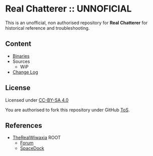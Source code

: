# Real Chatterer :: UNNOFICIAL

This is an unofficial, non authorised repository for **Real Chatterer** for historical reference and troubleshooting.


## Content
* [Binaries](https://github.com/net-lisias-ksph/RealChatterer/tree/Archive)
* Sources
	+ WiP
* [Change Log](./CHANGE_LOG.md)


## License

Licensed under [CC-BY-SA 4.0](https://creativecommons.org/licenses/by-sa/4.0/)

You are authorised to fork this repository under GitHub [ToS](https://help.github.com/articles/github-terms-of-service/).


## References

* [TheRealWiwaxia](https://forum.kerbalspaceprogram.com/index.php?/profile/176425-therealwiwaxia/) ROOT
    + [Forum](https://forum.kerbalspaceprogram.com/index.php?/topic/183083-*/)
    + [SpaceDock](https://spacedock.info/mod/2117/Real%20Chatterer/)
